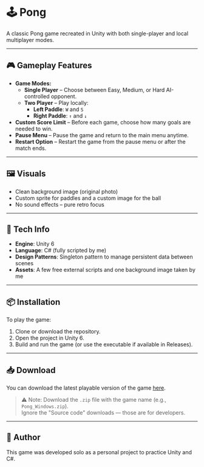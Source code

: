 # 🕹️ Pong

A classic Pong game recreated in Unity with both single-player and local multiplayer modes.

---

## 🎮 Gameplay Features

- **Game Modes:**
  - **Single Player** – Choose between Easy, Medium, or Hard AI-controlled opponent.
  - **Two Player** – Play locally:  
    - **Left Paddle**: `W` and `S`  
    - **Right Paddle**: `↑` and `↓`
- **Custom Score Limit** – Before each game, choose how many goals are needed to win.
- **Pause Menu** – Pause the game and return to the main menu anytime.
- **Restart Option** – Restart the game from the pause menu or after the match ends.

---

## 🖼️ Visuals

- Clean background image (original photo)
- Custom sprite for paddles and a custom image for the ball
- No sound effects – pure retro focus

---

## 🔧 Tech Info

- **Engine**: Unity 6
- **Language**: C# (fully scripted by me)
- **Design Patterns**: Singleton pattern to manage persistent data between scenes
- **Assets**: A few free external scripts and one background image taken by me

---

## 📦 Installation

To play the game:

1. Clone or download the repository.
2. Open the project in Unity 6.
3. Build and run the game (or use the executable if available in Releases).

---

## 📥 Download

You can download the latest playable version of the game [here](https://github.com/nathanwashere/Pong/releases/latest).

> ⚠️ Note: Download the `.zip` file with the game name (e.g., `Pong_Windows.zip`).  
> Ignore the "Source code" downloads — those are for developers.

---

## 👤 Author

This game was developed solo as a personal project to practice Unity and C#.
